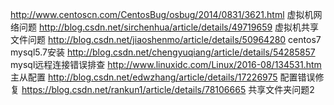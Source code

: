 http://www.centoscn.com/CentosBug/osbug/2014/0831/3621.html 虚拟机网络问题
http://blog.csdn.net/sirchenhua/article/details/49719659 虚拟机共享文件问题
http://blog.csdn.net/jiaoshenmo/article/details/50964280 centos7 mysql5.7安装
http://blog.csdn.net/chengyuqiang/article/details/54285857 mysql远程连接错误排查
http://www.linuxidc.com/Linux/2016-08/134531.htm 主从配置
http://blog.csdn.net/edwzhang/article/details/17226975 配置错误修复
https://blog.csdn.net/rankun1/article/details/78106665 共享文件夹问题2
